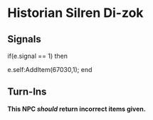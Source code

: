 # Historian Silren Di-zok


## Signals

if(e.signal == 1) then


e.self:AddItem(67030,1);
end



## Turn-Ins



**This NPC *should* return incorrect items given.**





